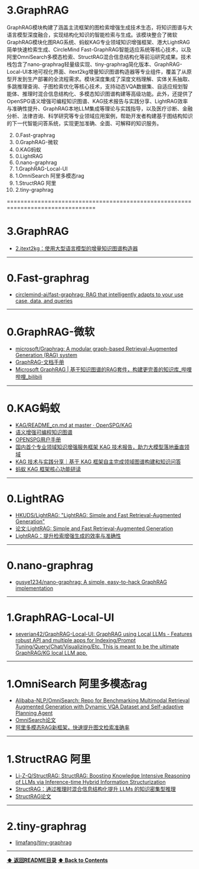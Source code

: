 # 3.GraphRAG

GraphRAG模块构建了涵盖主流框架的图检索增强生成技术生态，将知识图谱与大语言模型深度融合，实现结构化知识的智能检索与生成。该模块整合了微软GraphRAG模块化图RAG系统、蚂蚁KAG专业领域知识增强框架、港大LightRAG简单快速检索生成、CircleMind Fast-GraphRAG智能适应系统等核心技术，以及阿里OmniSearch多模态检索、StructRAG混合信息结构化等前沿研究成果。技术栈包含了nano-graphrag轻量级实现、tiny-graphrag简化版本、GraphRAG-Local-UI本地可视化界面、itext2kg增量知识图谱构造器等专业组件，覆盖了从原型开发到生产部署的全流程需求。模块深度集成了深度文档理解、实体关系抽取、多跳推理查询、子图检索优化等核心技术，支持动态VQA数据集、自适应规划智能体、推理时混合信息结构化、多模态知识图谱构建等高级功能。此外，还提供了OpenSPG语义增强可编程知识图谱、KAG技术报告与实践分享、LightRAG效率与准确性提升、GraphRAG本地LLM集成等理论与实践指导，以及医疗诊断、金融分析、法律咨询、科学研究等专业领域应用案例，帮助开发者构建基于图结构知识的下一代智能问答系统，实现更加准确、全面、可解释的知识服务。

2. 0.Fast-graphrag
3. 0.GraphRAG-微软
4. 0.KAG蚂蚁
5. 0.LightRAG
6. 0.nano-graphrag
7. 1.GraphRAG-Local-UI
8. 1.OmniSearch 阿里多模态rag
9. 1.StructRAG 阿里
10. 2.tiny-graphrag

================================================================================

# 3.GraphRAG

- [2.itext2kg：使用大型语言模型的增量知识图谱构造器](https://github.com/AuvaLab/itext2kg)

------------------------------------------------------------

# 0.Fast-graphrag

- [circlemind-ai/fast-graphrag: RAG that intelligently adapts to your use case, data, and queries](https://github.com/circlemind-ai/fast-graphrag)

------------------------------------------------------------

# 0.GraphRAG-微软

- [microsoft/Graphrag: A modular graph-based Retrieval-Augmented Generation (RAG) system](https://github.com/microsoft/graphrag)
- [GraphRAG-文档手册](https://microsoft.github.io/graphrag/posts/get_started/)
- [Microsoft GraphRAG | 基于知识图谱的RAG套件，构建更完善的知识库_哔哩哔哩_bilibili](https://www.bilibili.com/video/BV1jZ421u7ga/?spm_id_from=333.788.recommend_more_video.7&vd_source=8b49296a88726fc4482af0f68854e4b2)

------------------------------------------------------------

# 0.KAG蚂蚁

- [KAG/README_cn.md at master · OpenSPG/KAG](https://github.com/OpenSPG/KAG/blob/master/README_cn.md)
- [语义增强可编程知识图谱](https://spg.openkg.cn/)
- [OPENSPG用户手册](https://openspg.yuque.com/ndx6g9/0.5/nbb1bn3wegwue6yo)
- [国内首个专业领域知识增强服务框架 KAG 技术报告，助力大模型落地垂直领域](https://mp.weixin.qq.com/s/oOzFBHS_B7FST6YKynD1GA)
- [KAG 技术与实践分享｜基于 KAG 框架自主完成领域图谱构建和知识问答](https://mp.weixin.qq.com/s/BbVb5Ft0-JyQ8JlyknZO0g)
- [蚂蚁 KAG 框架核心功能研读](https://mp.weixin.qq.com/s/7P3JYqy0sVlVY5DDDNy3GQ)

------------------------------------------------------------

# 0.LightRAG

- [HKUDS/LightRAG: "LightRAG: Simple and Fast Retrieval-Augmented Generation"](https://github.com/HKUDS/LightRAG)
- [论文:LightRAG: Simple and Fast Retrieval-Augmented Generation](https://arxiv.org/abs/2410.05779v1)
- [LightRAG：提升检索增强生成的效率与准确性](https://mp.weixin.qq.com/s/7jmqjO4XGxVEnpWnRMBZoQ)

------------------------------------------------------------

# 0.nano-graphrag

- [gusye1234/nano-graphrag: A simple, easy-to-hack GraphRAG implementation](https://github.com/gusye1234/nano-graphrag)

------------------------------------------------------------

# 1.GraphRAG-Local-UI

- [severian42/GraphRAG-Local-UI: GraphRAG using Local LLMs - Features robust API and multiple apps for Indexing/Prompt Tuning/Query/Chat/Visualizing/Etc. This is meant to be the ultimate GraphRAG/KG local LLM app.](https://github.com/severian42/GraphRAG-Local-UI)

------------------------------------------------------------

# 1.OmniSearch 阿里多模态rag

- [Alibaba-NLP/OmniSearch: Repo for Benchmarking Multimodal Retrieval Augmented Generation with Dynamic VQA Dataset and Self-adaptive Planning Agent](https://github.com/Alibaba-NLP/OmniSearch)
- [OmniSearch论文](https://arxiv.org/pdf/2411.02937)
- [阿里多模态RAG新框架，快速提升图文检索准确率](https://mp.weixin.qq.com/s/sbVVfFV0HIsrKuuKDQRzOw)

------------------------------------------------------------

# 1.StructRAG 阿里

- [Li-Z-Q/StructRAG: StructRAG: Boosting Knowledge Intensive Reasoning of LLMs via Inference-time Hybrid Information Structurization](https://github.com/Li-Z-Q/StructRAG)
- [StructRAG：通过推理时混合信息结构化提升 LLMs 的知识密集型推理](https://mp.weixin.qq.com/s/wT0BolDy5bp1ZWBa6R5aow)
- [StructRAG论文](https://arxiv.org/pdf/2410.08815)

------------------------------------------------------------

# 2.tiny-graphrag

- [limafang/tiny-graphrag](https://github.com/limafang/tiny-graphrag)

------------------------------------------------------------

**[⬆ 返回README目录](../README.md#目录)**
**[⬆ Back to Contents](../README-EN.md#contents)**